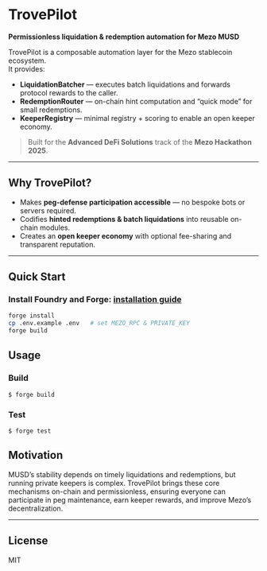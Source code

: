 # TrovePilot

**Permissionless liquidation & redemption automation for Mezo MUSD**

TrovePilot is a composable automation layer for the Mezo stablecoin ecosystem.  
It provides:
- **LiquidationBatcher** — executes batch liquidations and forwards protocol rewards to the caller.  
- **RedemptionRouter** — on-chain hint computation and “quick mode” for small redemptions.  
- **KeeperRegistry** — minimal registry + scoring to enable an open keeper economy.

> Built for the **Advanced DeFi Solutions** track of the **Mezo Hackathon 2025**.

---

## Why TrovePilot?

- Makes **peg-defense participation accessible** — no bespoke bots or servers required.  
- Codifies **hinted redemptions & batch liquidations** into reusable on-chain modules.  
- Creates an **open keeper economy** with optional fee-sharing and transparent reputation.  

---

## Quick Start

### Install Foundry and Forge: [installation guide](https://book.getfoundry.sh/getting-started/installation)

```bash
forge install
cp .env.example .env   # set MEZO_RPC & PRIVATE_KEY
forge build
```

## Usage

### Build

```shell
$ forge build
```

### Test

```shell
$ forge test
```

## Motivation

MUSD’s stability depends on timely liquidations and redemptions, but running private keepers is complex.
TrovePilot brings these core mechanisms on-chain and permissionless, ensuring everyone can participate in peg maintenance, earn keeper rewards, and improve Mezo’s decentralization.

---

## License

MIT